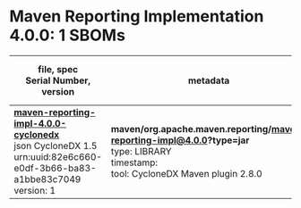 Maven Reporting Implementation 4.0.0: 1 SBOMs
=======

| file, spec<br>Serial Number, version| metadata | components<br>by type<br>- libs purl types |
| ----------------------------------- | -------- | ------------------------------------------ |
| **[maven-reporting-impl-4.0.0-cyclonedx](maven/org.apache.maven.reporting/maven-reporting-impl/4.0.0/maven-reporting-impl-4.0.0-cyclonedx.json)**<br>json CycloneDX 1.5<br>urn:uuid:82e6c660-e0df-3b66-ba83-a1bbe83c7049<br>version: 1 | **maven/org.apache.maven.reporting/maven-reporting-impl@4.0.0?type=jar**<br>type: LIBRARY<br>timestamp: <br>tool: CycloneDX Maven plugin 2.8.0 | 65<br>`library`: 65 <br>- `maven`: 65  |
